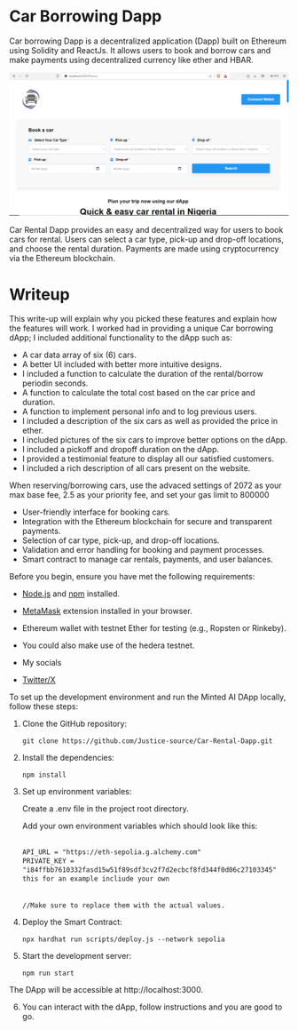 # Car Borrowing Dapp

Car borrowing Dapp is a decentralized application (Dapp) built on Ethereum using Solidity and ReactJs. It allows users to book and borrow cars and make payments using decentralized currency like ether and HBAR.

<div style="text-align:center;">
  <img src="/src/images/Car-Rental-Dapp.png" alt="site">
</div>

Car Rental Dapp provides an easy and decentralized way for users to book cars for rental. Users can select a car type, pick-up and drop-off locations, and choose the rental duration. Payments are made using cryptocurrency via the Ethereum blockchain.

# Writeup
This write-up will explain why you picked these features and explain how the features will work.
I worked had in providing a unique Car borrowing dApp;
I included additional functionality to the dApp such as:

- A car data array of six (6) cars.
- A better UI included with better more intuitive designs.
- I included a function to calculate the duration of the rental/borrow periodin seconds.
- A function to calculate the total cost based on the car price and duration.
- A function to implement personal info and to log previous users.
- I included a description of the six cars as well as provided the price in ether.
- I included pictures of the six cars to improve better options on the dApp.
- I included a pickoff and dropoff duration on the dApp.
- I provided a testimonial feature to display all our satisfied customers.
- I included a rich description of all cars present on the website.


When reserving/borrowing cars, use the advaced settings of 2072 as your max base fee, 2.5 as your priority fee, and set your gas limit to 800000

- User-friendly interface for booking cars.
- Integration with the Ethereum blockchain for secure and transparent payments.
- Selection of car type, pick-up, and drop-off locations.
- Validation and error handling for booking and payment processes.
- Smart contract to manage car rentals, payments, and user balances.


Before you begin, ensure you have met the following requirements:

- [Node.js](https://nodejs.org/) and [npm](https://www.npmjs.com/) installed.
- [MetaMask](https://metamask.io/) extension installed in your browser.
- Ethereum wallet with testnet Ether for testing (e.g., Ropsten or Rinkeby).
- You could also make use of the hedera testnet.

- My socials
- [Twitter/X](https://twitter.com/Bolypius)

To set up the development environment and run the Minted AI DApp locally, follow these steps:

1. Clone the GitHub repository:

   ```shell
   git clone https://github.com/Justice-source/Car-Rental-Dapp.git

2. Install the dependencies:

    ```shell
    npm install

3. Set up environment variables:

    Create a .env file in the project root directory.

    Add your own environment variables which should look like this:
    ```
    
    API_URL = "https://eth-sepolia.g.alchemy.com"
    PRIVATE_KEY = "i84ffbb7610332fasd15w51f89sdf3cv2f7d2ecbcf8fd344f0d06c27103345"
    this for an example incliude your own


    //Make sure to replace them with the actual values.
4. Deploy the Smart Contract:

    ```shell
    npx hardhat run scripts/deploy.js --network sepolia

5. Start the development server:

    ```shell
    npm run start

The DApp will be accessible at http://localhost:3000.

6. You can interact with the dApp, follow instructions and you are good to go.

